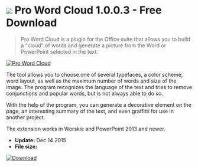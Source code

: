 # ![](https://cdn.softexe.net/static/icon/b/pro-word-cloud-12090.jpg) Pro Word Cloud 1.0.0.3 - Free Download

> Pro Word Cloud is a plugin for the Office suite that allows you to build a "cloud" of words and generate a picture from the Word or PowerPoint selected in the text.

[![Pro Word Cloud](https://gallery.dpcdn.pl/imgc/Tools/64198/g_-_420x350_1.5_-_x20151214123433_0.png)](https://softexe.net/win/system/extensions/pro-word-cloud:pbRaR.html)

The tool allows you to choose one of several typefaces, a color scheme, word layout, as well as the maximum number of words and size of the image. The program recognizes the language of the text and tries to remove conjunctions and popular words, but is not always able to do so. 
 
 
 With the help of the program, you can generate a decorative element on the page, an interesting summary of the text, and even graffitti for use in another project. 
 
 
 The extension works in Worskie and PowerPoint 2013 and newer.


- **Update:** Dec 14 2015
- **File size:** 

[![Download](https://cdn.softexe.net/static/img/download.png)](https://softexe.net/win/system/extensions/pro-word-cloud:pbRaR.html)

